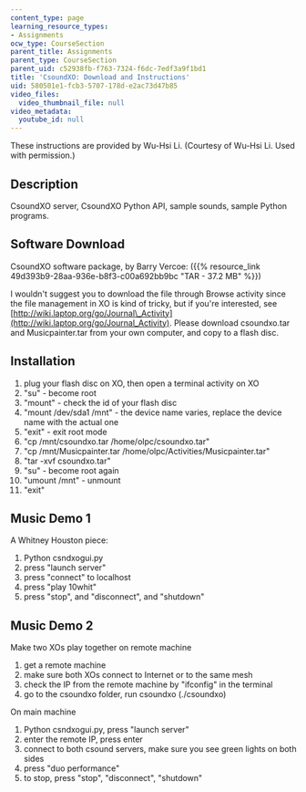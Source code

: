 ```yaml
---
content_type: page
learning_resource_types:
- Assignments
ocw_type: CourseSection
parent_title: Assignments
parent_type: CourseSection
parent_uid: c52938fb-f763-7324-f6dc-7edf3a9f1bd1
title: 'CsoundXO: Download and Instructions'
uid: 580501e1-fcb3-5707-178d-e2ac73d47b85
video_files:
  video_thumbnail_file: null
video_metadata:
  youtube_id: null
---
```


These instructions are provided by Wu-Hsi Li. (Courtesy of Wu-Hsi Li. Used with permission.)

Description
-----------

CsoundXO server, CsoundXO Python API, sample sounds, sample Python programs.

Software Download
-----------------

CsoundXO software package, by Barry Vercoe: ({{% resource_link 49d393b9-28aa-936e-b8f3-c00a692bb9bc "TAR - 37.2 MB" %}})

I wouldn't suggest you to download the file through Browse activity since the file management in XO is kind of tricky, but if you're interested, see [http://wiki.laptop.org/go/Journal\_Activity](http://wiki.laptop.org/go/Journal_Activity). Please download csoundxo.tar and Musicpainter.tar from your own computer, and copy to a flash disc.

Installation
------------

1.  plug your flash disc on XO, then open a terminal activity on XO
2.  "su" - become root
3.  "mount" - check the id of your flash disc
4.  "mount /dev/sda1 /mnt" - the device name varies, replace the device name with the actual one
5.  "exit" - exit root mode
6.  "cp /mnt/csoundxo.tar /home/olpc/csoundxo.tar"
7.  "cp /mnt/Musicpainter.tar /home/olpc/Activities/Musicpainter.tar"
8.  "tar -xvf csoundxo.tar"
9.  "su" - become root again
10.  "umount /mnt" - unmount
11.  "exit"

Music Demo 1
------------

A Whitney Houston piece:

1.  Python csndxogui.py
2.  press "launch server"
3.  press "connect" to localhost
4.  press "play 10whit"
5.  press "stop", and "disconnect", and "shutdown"

Music Demo 2
------------

Make two XOs play together on remote machine

1.  get a remote machine
2.  make sure both XOs connect to Internet or to the same mesh
3.  check the IP from the remote machine by "ifconfig" in the terminal
4.  go to the csoundxo folder, run csoundxo (./csoundxo)

On main machine

1.  Python csndxogui.py, press "launch server"
2.  enter the remote IP, press enter
3.  connect to both csound servers, make sure you see green lights on both sides
4.  press "duo performance"
5.  to stop, press "stop", "disconnect", "shutdown"